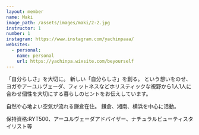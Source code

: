 ```yaml
---
layout: member
name: Maki
image_path: /assets/images/maki/2-2.jpg
instructor: 1
number: 1
instagram: https://www.instagram.com/yachinpaaa/
websites:
  - personal:
    name: personal
    url: https://yachinpa.wixsite.com/beyourself
---
```

「自分らしさ」を大切に。
新しい「自分らしさ」を創る。
という想いをのせ、ヨガやアーユルヴェーダ、フィットネスなどホリスティックな視野から1人1人に合わせ個性を大切にする暮らしのヒントをお伝えしています。

自然や心地よい空気が流れる鎌倉在住。
鎌倉、湘南、横浜を中心に活動。


保持資格:RYT500、アーユルヴェーダアドバイザー、ナチュラルビューティスタイリスト等
